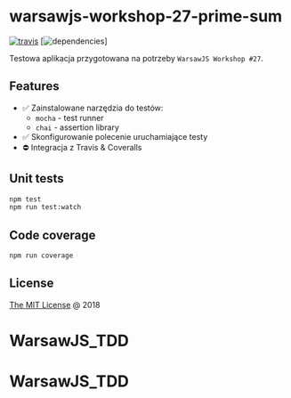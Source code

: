 # warsawjs-workshop-27-prime-sum

[![travis](https://img.shields.io/travis/piecioshka/warsawjs-workshop-27-prime-sum.svg?maxAge=2592000)](https://travis-ci.org/piecioshka/warsawjs-workshop-27-prime-sum)
[![dependencies](https://david-dm.org/piecioshka/warsawjs-workshop-27-prime-sum.svg)]

Testowa aplikacja przygotowana na potrzeby `WarsawJS Workshop #27`.

## Features

* :white_check_mark: Zainstalowane narzędzia do testów:
    + `mocha` - test runner
    + `chai` - assertion library
* :white_check_mark: Skonfigurowanie polecenie uruchamiające testy
* :no_entry: Integracja z Travis & Coveralls

## Unit tests

```bash
npm test
npm run test:watch
```

## Code coverage

```bash
npm run coverage
```

## License

[The MIT License](http://piecioshka.mit-license.org) @ 2018
# WarsawJS_TDD
# WarsawJS_TDD
